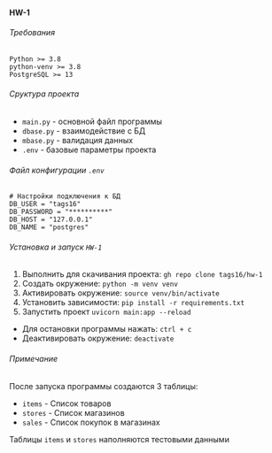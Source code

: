 #### HW-1
###### Требования
```
Python >= 3.8
python-venv >= 3.8
PostgreSQL >= 13
```

###### Сруктура проекта
- `main.py` - основной файл программы
- `dbase.py` - взаимодействие с БД 
- `mbase.py` - валидация данных
- `.env` - базовые параметры проекта

###### Файл конфигурации `.env`
```
# Настройки подключения к БД
DB_USER = "tags16"
DB_PASSWORD = "**********"
DB_HOST = "127.0.0.1"
DB_NAME = "postgres"
```

###### Установка и запуск `HW-1`
1. Выполнить для скачивания проекта: `gh repo clone tags16/hw-1`
2. Создать окружение: `python -m venv venv`
3. Активировать окружение: `source venv/bin/activate`
4. Установить зависимости: `pip install -r requirements.txt`
5. Запустить проект `uvicorn main:app --reload`
- Для остановки программы нажать: `ctrl + c`
- Деактивировать окружение: `deactivate`

###### Примечание
После запуска программы создаются 3 таблицы:
- `items` - Список товаров
- `stores` - Список магазинов
- `sales` - Список покупок в магазинах

Таблицы `items` и `stores` наполняются тестовыми данными